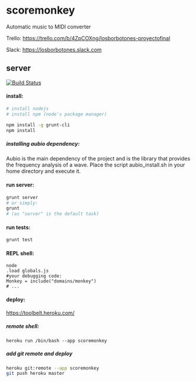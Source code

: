 # scoremonkey
Automatic music to MIDI converter

Trello: https://trello.com/b/4ZpCOXng/losborbotones-proyectofinal

Slack: https://losborbotones.slack.com 

## server

[![Build Status](https://semaphoreci.com/api/v1/projects/7f2c0aa5-872c-4170-8077-9f64bb5dfd5c/408337/badge.svg)](https://semaphoreci.com/rodri042/scoremonkey) 

#### install:
```bash
# install nodejs
# install npm (node's package manager)

npm install -g grunt-cli
npm install
```

##### installing aubio dependency:
Aubio is the main dependency of the project and is the library that provides the frequency analysis of a  wave. Place the script aubio_install.sh in your home directory and execute it.

#### run server:
```bash
grunt server
# or simply:
grunt
# (as "server" is the default task)
```

#### run tests:
```bash
grunt test
```

#### REPL shell:
```shell
node
.load globals.js
#your debugging code:
Monkey = include("domains/monkey")
# ...
```

#### deploy:
https://toolbelt.heroku.com/

##### remote shell:
```heroku run /bin/bash --app scoremonkey```

##### add git remote and deploy
```bash
heroku git:remote --app scoremonkey
git push heroku master
```
